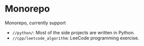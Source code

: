 # Monorepo

Monorepo, currently support

- `//python/`: Most of the side projects are written in Python.
- `//cpp/leetcode_algorithm`: LeeCode programming exercise.
